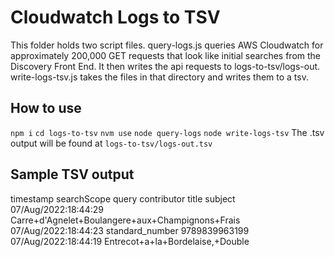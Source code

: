 # Cloudwatch Logs to TSV
This folder holds two script files. query-logs.js queries AWS Cloudwatch for approximately 200,000 GET requests that look like initial searches from the Discovery Front End. It then writes the api requests to logs-to-tsv/logs-out. write-logs-tsv.js takes the files in that directory and writes them to a tsv.

## How to use
`npm i`
`cd logs-to-tsv`
`nvm use`
`node query-logs`
`node write-logs-tsv`
The .tsv output will be found at `logs-to-tsv/logs-out.tsv`

## Sample TSV output
timestamp	searchScope	query	contributor	title	subject
07/Aug/2022:18:44:29		Carre+d'Agnelet+Boulangere+aux+Champignons+Frais			
07/Aug/2022:18:44:23	standard_number	9789839963199			
07/Aug/2022:18:44:19		Entrecot+a+la+Bordelaise,+Double			
